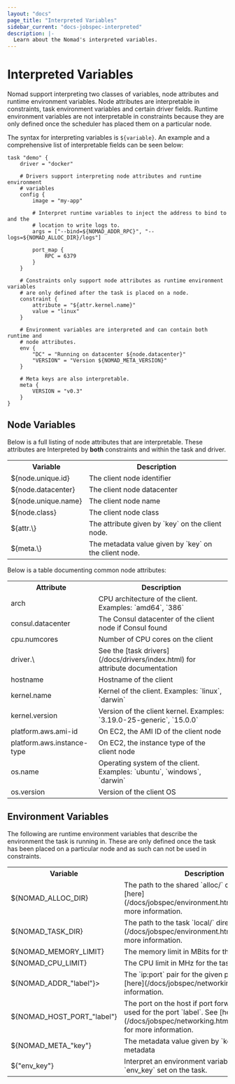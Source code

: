 ```yaml
---
layout: "docs"
page_title: "Interpreted Variables"
sidebar_current: "docs-jobspec-interpreted"
description: |-
  Learn about the Nomad's interpreted variables.
---
```

# Interpreted Variables

Nomad support interpreting two classes of variables, node attributes and runtime
environment variables. Node attributes are interpretable in constraints, task
environment variables and certain driver fields. Runtime environment variables
are not interpretable in constraints because they are only defined once the
scheduler has placed them on a particular node.

The syntax for interpreting variables is `${variable}`. An example and a
comprehensive list of interpretable fields can be seen below:

```
task "demo" {
    driver = "docker"

    # Drivers support interpreting node attributes and runtime environment
    # variables
    config {
        image = "my-app"

        # Interpret runtime variables to inject the address to bind to and the
        # location to write logs to.
        args = ["--bind=${NOMAD_ADDR_RPC}", "--logs=${NOMAD_ALLOC_DIR}/logs"]

        port_map {
            RPC = 6379
        }
    }

    # Constraints only support node attributes as runtime environment variables
    # are only defined after the task is placed on a node.
    constraint {
        attribute = "${attr.kernel.name}"
        value = "linux"
    }

    # Environment variables are interpreted and can contain both runtime and
    # node attributes.
    env {
        "DC" = "Running on datacenter ${node.datacenter}"
        "VERSION" = "Version ${NOMAD_META_VERSION}"
    }

    # Meta keys are also interpretable.
    meta {
        VERSION = "v0.3"
    }
}
```

## Node Variables <a id="interpreted_node_vars"></a>

Below is a full listing of node attributes that are interpretable. These
attributes are Interpreted by __both__ constraints and within the task and
driver.

<table class="table table-bordered table-striped">
  <tr>
    <th>Variable</th>
    <th>Description</th>
  </tr>
  <tr>
    <td>${node.unique.id}</td>
    <td>The client node identifier</td>
  </tr>
  <tr>
    <td>${node.datacenter}</td>
    <td>The client node datacenter</td>
  </tr>
  <tr>
    <td>${node.unique.name}</td>
    <td>The client node name</td>
  </tr>
  <tr>
    <td>${node.class}</td>
    <td>The client node class</td>
  </tr>
  <tr>
    <td>${attr.\<key\>}</td>
    <td>The attribute given by `key` on the client node.</td>
  </tr>
  <tr>
    <td>${meta.\<key\>}</td>
    <td>The metadata value given by `key` on the client node.</td>
  </tr>
</table>

Below is a table documenting common node attributes:

<table class="table table-bordered table-striped">
  <tr>
    <th>Attribute</th>
    <th>Description</th>
  </tr>
  <tr>
    <td>arch</td>
    <td>CPU architecture of the client. Examples: `amd64`, `386`</td>
  </tr>
  <tr>
    <td>consul.datacenter</td>
    <td>The Consul datacenter of the client node if Consul found</td>
  </tr>
  <tr>
    <td>cpu.numcores</td>
    <td>Number of CPU cores on the client</td>
  </tr>
  <tr>
    <td>driver.\<key\></td>
    <td>See the [task drivers](/docs/drivers/index.html) for attribute documentation</td>
  </tr>
  <tr>
    <td>hostname</td>
    <td>Hostname of the client</td>
  </tr>
  <tr>
    <td>kernel.name</td>
    <td>Kernel of the client. Examples: `linux`, `darwin`</td>
  </tr>
  <tr>
    <td>kernel.version</td>
    <td>Version of the client kernel. Examples: `3.19.0-25-generic`, `15.0.0`</td>
  </tr>
  <tr>
    <td>platform.aws.ami-id</td>
    <td>On EC2, the AMI ID of the client node</td>
  </tr>
  <tr>
    <td>platform.aws.instance-type</td>
    <td>On EC2, the instance type of the client node</td>
  </tr>
  <tr>
    <td>os.name</td>
    <td>Operating system of the client. Examples: `ubuntu`, `windows`, `darwin`</td>
  </tr>
  <tr>
    <td>os.version</td>
    <td>Version of the client OS</td>
  </tr>
</table>

## Environment Variables <a id="interpreted_env_vars"></a>

The following are runtime environment variables that describe the environment
the task is running in. These are only defined once the task has been placed on
a particular node and as such can not be used in constraints.

<table class="table table-bordered table-striped">
  <tr>
    <th>Variable</th>
    <th>Description</th>
  </tr>
  <tr>
    <td>${NOMAD_ALLOC_DIR}</td>
    <td>The path to the shared `alloc/` directory. See
    [here](/docs/jobspec/environment.html#task_dir) for more
    information.</td>
  </tr>
  <tr>
    <td>${NOMAD_TASK_DIR}</td>
    <td>The path to the task `local/` directory. See
    [here](/docs/jobspec/environment.html#task_dir) for more
    information.</td>
  </tr>
  <tr>
    <td>${NOMAD_MEMORY_LIMIT}</td>
    <td>The memory limit in MBits for the task</td>
  </tr>
  <tr>
    <td>${NOMAD_CPU_LIMIT}</td>
    <td>The CPU limit in MHz for the task</td>
  </tr>
  <tr>
    <td>${NOMAD_ADDR_"label"}></td>
    <td>The `ip:port` pair for the given port `label`. See
    [here](/docs/jobspec/networking.html) for more information.</td>
  </tr>
  <tr>
    <td>${NOMAD_HOST_PORT_"label"}</td>
    <td>The port on the host if port forwarding is being used for the port
    `label`. See [here](/docs/jobspec/networking.html#mapped_ports) for more
    information.</td>
  </tr>
  <tr>
    <td>${NOMAD_META_"key"}</td>
    <td>The metadata value given by `key` on the task's metadata</td>
  </tr>
  <tr>
    <td>${"env_key"}</td>
    <td>Interpret an environment variable with key `env_key` set on the task.</td>
  </tr>
</table>

